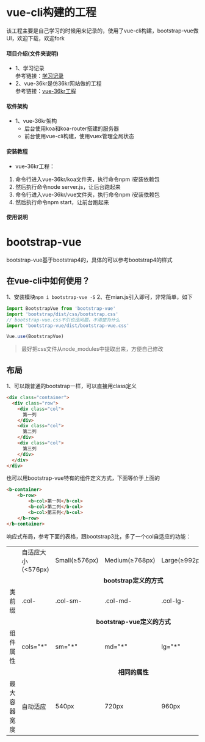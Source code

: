 # vue-cli构建的工程
该工程主要是自己学习的时候用来记录的，使用了vue-cli构建，bootstrap-vue做UI，欢迎下载，欢迎fork

#### 项目介绍(文件夹说明)
- 1、学习记录           
    参考链接：[学习记录](https://gitee.com/pengguojin/vuecli.git)
- 2、vue-36kr是仿36kr网站做的工程       
    参考链接：[vue-36kr工程](https://gitee.com/pengguojin/vuecli.git)
#### 软件架构
- 1、vue-36kr架构 
    -  后台使用koa和koa-router搭建的服务器
    -  前台使用vue-cli构建，使用vuex管理全局状态

#### 安装教程
- vue-36kr工程：
1. 命令行进入vue-36kr/koa文件夹，执行命令npm i安装依赖包
2. 然后执行命令node server.js，让后台跑起来
2. 命令行进入vue-36kr/vue文件夹，执行命令npm i安装依赖包
3. 然后执行命令npm start，让前台跑起来

#### 使用说明

# bootstrap-vue
bootstrap-vue基于bootstrap4的，具体的可以参考bootstrap4的样式
## 在vue-cli中如何使用？
1、安装模块```npm i bootstrap-vue -S```
2、在mian.js引入即可，非常简单，如下
```javascript
import BootstrapVue from 'bootstrap-vue'
import 'bootstrap/dist/css/bootstrap.css'
// bootstrap-vue.css不引也没问题，不清楚为什么
import 'bootstrap-vue/dist/bootstrap-vue.css'

Vue.use(BootstrapVue)
```
> 最好把css文件从node_modules中提取出来，方便自己修改

## 布局
1、可以跟普通的bootstrap一样，可以直接用class定义
```html
<div class="container">
  <div class="row">
    <div class="col">
      第一列
    </div>
    <div class="col">
      第二列
    </div>
    <div class="col">
      第三列
    </div>
  </div>
</div>
```
也可以用bootstrap-vue特有的组件定义方式，下面等价于上面的
```html
<b-container>
    <b-row>
        <b-col>第一列</b-col>
        <b-col>第二列</b-col>
        <b-col>第三列</b-col>
    </b-row>
</b-container>
```

响应式布局，参考下面的表格，跟bootstrap3比，多了一个col自适应的功能：
<table>
    <tr>
        <td></td>
        <td>自适应大小(<576px)</td>
        <td>Small(≥576px)</td>
        <td>Medium(≥768px)</td>
        <td>Large(≥992px)</td> 
        <td>Extra large(≥1200px)</td>
   </tr>
   <tr>
        <td style="font-weight: bold;text-align: center;" colspan="6">bootstrap定义的方式</td>    
   </tr>
   <tr>
        <td>类前缀</td> 
        <td>.col-</td>
        <td>.col-sm-</td> 
        <td>.col-md-</td> 
        <td>.col-lg-</td> 
        <td>.col-xl-</td> 
   </tr>
    <tr>
        <td style="font-weight: bold;text-align: center;" colspan="6">bootstrap-vue定义的方式</td>
    </tr>
    <tr>
        <td>组件属性</td>
        <td>cols="*"</td>
        <td>sm="*"</td>
        <td>md="*"</td>
        <td>lg="*"</td>
        <td>xl="*"</td>
    </tr>
    <tr>
        <td style="font-weight: bold;text-align: center;" colspan="6">相同的属性</td>
    </tr>
    <tr>
        <td>最大容器宽度</td>
        <td>自动适应</td>
        <td>540px</td>
        <td>720px</td>
        <td>960px</td>
        <td>1140px</td>
    </tr>
</table>
